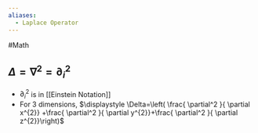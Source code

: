 ```yaml
---
aliases:
  - Laplace Operator
---
```

#Math 
## $\displaystyle \Delta=\nabla ^{2}=\partial_{i}^{2}$
* $\displaystyle \partial_{i}^{2}$ is in [[Einstein Notation]]
* For 3 dimensions, $\displaystyle \Delta=\left( \frac{ \partial^2 }{ \partial x^{2}} +\frac{ \partial^2 }{ \partial y^{2}}+\frac{ \partial^2 }{ \partial z^{2}}\right)$